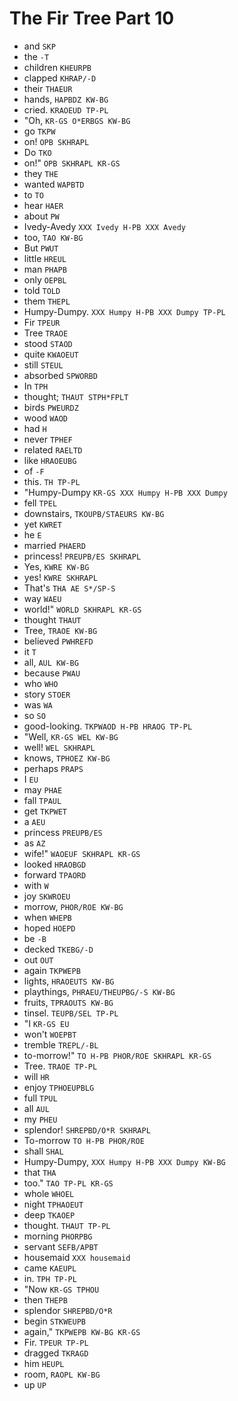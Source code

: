 # The Fir Tree Part 10

* and `SKP`
* the `-T`
* children `KHEURPB`
* clapped `KHRAP/-D`
* their `THAEUR`
* hands, `HAPBDZ KW-BG`
* cried. `KRAOEUD TP-PL`
* "Oh, `KR-GS O*ERBGS KW-BG`
* go `TKPW`
* on! `OPB SKHRAPL`
* Do `TKO`
* on!" `OPB SKHRAPL KR-GS`
* they `THE`
* wanted `WAPBTD`
* to `TO`
* hear `HAER`
* about `PW`
* Ivedy-Avedy `XXX Ivedy H-PB XXX Avedy`
* too, `TAO KW-BG`
* But `PWUT`
* little `HREUL`
* man `PHAPB`
* only `OEPBL`
* told `TOLD`
* them `THEPL`
* Humpy-Dumpy. `XXX Humpy H-PB XXX Dumpy TP-PL`
* Fir `TPEUR`
* Tree `TRAOE`
* stood `STAOD`
* quite `KWAOEUT`
* still `STEUL`
* absorbed `SPWORBD`
* In `TPH`
* thought; `THAUT STPH*FPLT`
* birds `PWEURDZ`
* wood `WAOD`
* had `H`
* never `TPHEF`
* related `RAELTD`
* like `HRAOEUBG`
* of `-F`
* this. `TH TP-PL`
* "Humpy-Dumpy `KR-GS XXX Humpy H-PB XXX Dumpy`
* fell `TPEL`
* downstairs, `TKOUPB/STAEURS KW-BG`
* yet `KWRET`
* he `E`
* married `PHAERD`
* princess! `PREUPB/ES SKHRAPL`
* Yes, `KWRE KW-BG`
* yes! `KWRE SKHRAPL`
* That's `THA AE S*/SP-S`
* way `WAEU`
* world!" `WORLD SKHRAPL KR-GS`
* thought `THAUT`
* Tree, `TRAOE KW-BG`
* believed `PWHREFD`
* it `T`
* all, `AUL KW-BG`
* because `PWAU`
* who `WHO`
* story `STOER`
* was `WA`
* so `SO`
* good-looking. `TKPWAOD H-PB HRAOG TP-PL`
* "Well, `KR-GS WEL KW-BG`
* well! `WEL SKHRAPL`
* knows, `TPHOEZ KW-BG`
* perhaps `PRAPS`
* I `EU`
* may `PHAE`
* fall `TPAUL`
* get `TKPWET`
* a `AEU`
* princess `PREUPB/ES`
* as `AZ`
* wife!" `WAOEUF SKHRAPL KR-GS`
* looked `HRAOBGD`
* forward `TPAORD`
* with `W`
* joy `SKWROEU`
* morrow, `PHOR/ROE KW-BG`
* when `WHEPB`
* hoped `HOEPD`
* be `-B`
* decked `TKEBG/-D`
* out `OUT`
* again `TKPWEPB`
* lights, `HRAOEUTS KW-BG`
* playthings, `PHRAEU/THEUPBG/-S KW-BG`
* fruits, `TPRAOUTS KW-BG`
* tinsel. `TEUPB/SEL TP-PL`
* "I `KR-GS EU`
* won't `WOEPBT`
* tremble `TREPL/-BL`
* to-morrow!" `TO H-PB PHOR/ROE SKHRAPL KR-GS`
* Tree. `TRAOE TP-PL`
* will `HR`
* enjoy `TPHOEUPBLG`
* full `TPUL`
* all `AUL`
* my `PHEU`
* splendor! `SHREPBD/O*R SKHRAPL`
* To-morrow `TO H-PB PHOR/ROE`
* shall `SHAL`
* Humpy-Dumpy, `XXX Humpy H-PB XXX Dumpy KW-BG`
* that `THA`
* too." `TAO TP-PL KR-GS`
* whole `WHOEL`
* night `TPHAOEUT`
* deep `TKAOEP`
* thought. `THAUT TP-PL`
* morning `PHORPBG`
* servant `SEFB/APBT`
* housemaid `XXX housemaid`
* came `KAEUPL`
* in. `TPH TP-PL`
* "Now `KR-GS TPHOU`
* then `THEPB`
* splendor `SHREPBD/O*R`
* begin `STKWEUPB`
* again," `TKPWEPB KW-BG KR-GS`
* Fir. `TPEUR TP-PL`
* dragged `TKRAGD`
* him `HEUPL`
* room, `RAOPL KW-BG`
* up `UP`

